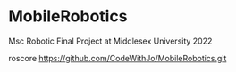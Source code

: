 # MobileRobotics
Msc Robotic Final Project at Middlesex University 2022

roscore 
https://github.com/CodeWithJo/MobileRobotics.git
